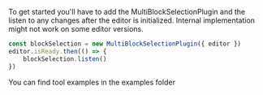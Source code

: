 To get started you'll have to add the MultiBlockSelectionPlugin and the listen to any changes after the editor is initialized. Internal implementation might not work on some editor versions.

```ts
const blockSelection = new MultiBlockSelectionPlugin({ editor })
editor.isReady.then(() => {
    blockSelection.listen()
})
```

You can find tool examples in the examples folder
